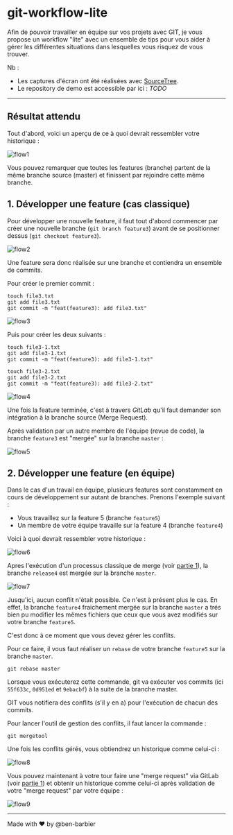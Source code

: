 # git-workflow-lite

Afin de pouvoir travailler en équipe sur vos projets avec GIT, je vous propose un workflow "lite" avec un ensemble de tips pour vous aider à gérer les différentes situations dans lesquelles vous risquez de vous trouver.

Nb :
* Les captures d'écran ont été réalisées avec [SourceTree](https://www.sourcetreeapp.com/).
* Le repository de demo est accessible par ici : *TODO*

***

## Résultat attendu

Tout d'abord, voici un aperçu de ce à quoi devrait ressembler votre historique : 

![flow1](https://raw.githubusercontent.com/ben-barbier/git-workflow-lite/master/pictures/flow1.png)

Vous pouvez remarquer que toutes les features (branche) partent de la même branche source (master) et finissent par rejoindre cette même branche.

## 1. Développer une feature (cas classique)

Pour développer une nouvelle feature, il faut tout d'abord commencer par créer une nouvelle branche (`git branch feature3`) avant de se positionner dessus (`git checkout feature3`).

![flow2](https://raw.githubusercontent.com/ben-barbier/git-workflow-lite/master/pictures/flow2.png)

Une feature sera donc réalisée sur une branche et contiendra un ensemble de commits.

Pour créer le premier commit :

    touch file3.txt
    git add file3.txt
    git commit -m "feat(feature3): add file3.txt"

![flow3](https://raw.githubusercontent.com/ben-barbier/git-workflow-lite/master/pictures/flow3.png)

Puis pour créer les deux suivants :

    touch file3-1.txt
    git add file3-1.txt
    git commit -m "feat(feature3): add file3-1.txt"
    
    touch file3-2.txt
    git add file3-2.txt
    git commit -m "feat(feature3): add file3-2.txt"

![flow4](https://raw.githubusercontent.com/ben-barbier/git-workflow-lite/master/pictures/flow4.png)

Une fois la feature terminée, c'est à travers *GitLab* qu'il faut demander son intégration à la branche source (Merge Request).

Après validation par un autre membre de l'équipe (revue de code), la branche `feature3` est "mergée" sur la branche `master` :

![flow5](https://raw.githubusercontent.com/ben-barbier/git-workflow-lite/master/pictures/flow5.png)

## 2. Développer une feature (en équipe)

Dans le cas d'un travail en équipe, plusieurs features sont constamment en cours de développement sur autant de branches. Prenons l'exemple suivant :
* Vous travaillez sur la feature 5 (branche `feature5`)
* Un membre de votre équipe travaille sur la feature 4 (branche `feature4`)

Voici à quoi devrait ressembler votre historique :

![flow6](https://raw.githubusercontent.com/ben-barbier/git-workflow-lite/master/pictures/flow6.png)

Apres l'exécution d'un processus classique de merge (voir [partie 1](#1-développer-une-feature-cas-classique)), la branche `release4` est mergée sur la branche `master`.

![flow7](https://raw.githubusercontent.com/ben-barbier/git-workflow-lite/master/pictures/flow7.png)

Jusqu'ici, aucun conflit n'était possible. Ce n'est à présent plus le cas. En effet, la branche `feature4` fraichement mergée sur la branche `master` a trés bien pu modifier les mêmes fichiers que ceux que vous avez modifiés sur votre branche `feature5`.

C'est donc à ce moment que vous devez gérer les conflits.

Pour ce faire, il vous faut réaliser un `rebase` de votre branche `feature5` sur la branche `master`.

    git rebase master

Lorsque vous exécuterez cette commande, git va exécuter vos commits (ici `55f633c`, `0d951ed` et `9ebacbf`) à la suite de la branche master.

GIT vous notifiera des conflits (s'il y en a) pour l'exécution de chacun des commits.

Pour lancer l'outil de gestion des conflits, il faut lancer la commande :

    git mergetool 

Une fois les conflits gérés, vous obtiendrez un historique comme celui-ci :

![flow8](https://raw.githubusercontent.com/ben-barbier/git-workflow-lite/master/pictures/flow8.png)

Vous pouvez maintenant à votre tour faire une "merge request" via GitLab (voir [partie 1](#1-développer-une-feature-cas-classique)) et obtenir un historique comme celui-ci après validation de votre "merge request" par votre équipe :

![flow9](https://raw.githubusercontent.com/ben-barbier/git-workflow-lite/master/pictures/flow9.png)

***

Made with :heart: by @ben-barbier